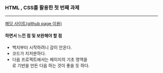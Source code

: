 ### HTML , CSS를 활용한 첫 번째 과제
<hr>

<a href="https://devjaepal.github.io/web/FirstProject/index.html">해당 사이트(github page 이용)</a>
#### 하면서 느낀 점 및 보완해야 할 점
+ 백지부터 시작하려니 감이 안온다.
+ 코드가 지저분하다.
+ 다음 프로젝트에서는 페이지의 기초 영역을 <div>로 기반을 만든 다음 하는 것이 좋을 듯 하다.
  
